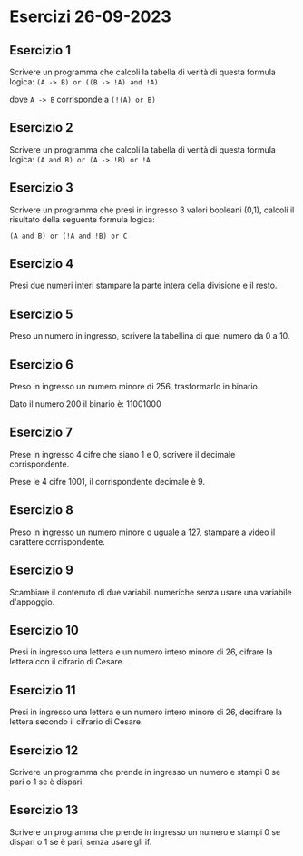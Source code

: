 # Esercizi 26-09-2023

## Esercizio 1

Scrivere un programma che calcoli la tabella di verità di questa formula logica:
`(A -> B) or ((B -> !A) and !A)`

dove `A -> B` corrisponde a `(!(A) or B)`

## Esercizio 2

Scrivere un programma che calcoli la tabella di verità di questa formula logica:
`(A and B) or (A -> !B) or !A`

## Esercizio 3

Scrivere un programma che presi in ingresso 3 valori booleani (0,1), calcoli il risultato della seguente formula logica:

`(A and B) or (!A and !B) or C`

## Esercizio 4

Presi due numeri interi stampare la parte intera della divisione e il resto.

## Esercizio 5

Preso un numero in ingresso, scrivere la tabellina di quel numero da 0 a 10.

## Esercizio 6

Preso in ingresso un numero minore di 256, trasformarlo in binario.

Dato il numero 200 il binario è: 11001000

## Esercizio 7

Prese in ingresso 4 cifre che siano 1 e 0, scrivere il decimale corrispondente.

Prese le 4 cifre 1001, il corrispondente decimale è 9.

## Esercizio 8

Preso in ingresso un numero minore o uguale a 127, stampare a video il carattere corrispondente.

## Esercizio 9

Scambiare il contenuto di due variabili numeriche senza usare una variabile d'appoggio.

## Esercizio 10

Presi in ingresso una lettera e un numero intero minore di 26, cifrare la lettera con il cifrario di Cesare.

## Esercizio 11

Presi in ingresso una lettera e un numero intero minore di 26, decifrare la lettera secondo il cifrario di Cesare.

## Esercizio 12

Scrivere un programma che prende in ingresso un numero e stampi 0 se pari o 1 se è dispari.

## Esercizio 13

Scrivere un programma che prende in ingresso un numero e stampi 0 se dispari o 1 se è pari, senza usare gli if.





